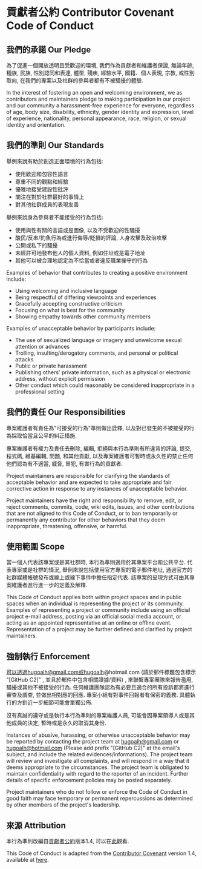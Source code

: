 # 貢獻者公約  Contributor Covenant Code of Conduct

## 我們的承諾  Our Pledge

為了促進一個開放透明且受歡迎的環境, 我們作為貢獻者和維護者保證, 無論年齡, 種族, 民族, 性別認同和表達, 體型, 殘疾, 經驗水平, 國籍、個人表現, 宗教, 或性別取向, 在我們的專案以及社群的參與者都有不被騷擾的體驗. 

In the interest of fostering an open and welcoming environment, we as contributors and maintainers pledge to making participation in our project and our community a harassment-free experience for everyone, regardless of age, body size, disability, ethnicity, gender identity and expression, level of experience, nationality, personal appearance, race, religion, or sexual identity and orientation.

## 我們的準則  Our Standards

舉例來說有助於創造正面環境的行為包括:  

* 使用歡迎和包容性語言
* 尊重不同的觀點和經驗
* 優雅地接受建設性批評
* 關注在對於社群最好的事情上
* 對其他社群成員的表現友善

舉例來說身為參與者不能接受的行為包括: 

* 使用與性有關的言語或是圖像, 以及不受歡迎的性騷擾
* 酸民/反串/釣魚行為或進行侮辱/貶損的評論, 人身攻擊及政治攻擊
* 公開或私下的騷擾
* 未經許可地發布他人的個人資料, 例如住址或是電子地址
* 其他可以被合理地認定為不恰當或者違反職業操守的行為

Examples of behavior that contributes to creating a positive environment include:

* Using welcoming and inclusive language
* Being respectful of differing viewpoints and experiences
* Gracefully accepting constructive criticism
* Focusing on what is best for the community
* Showing empathy towards other community members

Examples of unacceptable behavior by participants include:

* The use of sexualized language or imagery and unwelcome sexual attention or advances
* Trolling, insulting/derogatory comments, and personal or political attacks
* Public or private harassment
* Publishing others' private information, such as a physical or electronic address, without explicit permission
* Other conduct which could reasonably be considered inappropriate in a professional setting

## 我們的責任  Our Responsibilities

專案維護者有責任為"可接受的行為"準則做出詮釋, 以及對已發生的不被接受的行為採取恰當且公平的糾正措施. 

專案維護者有權力及責任去刪除, 編輯, 拒絕與本行為準則有所違背的評論, 提交, 程式碼, 維基編輯, 問題, 和其他貢獻, 以及專案維護者可暫時或永久性的禁止任何他們認為有不適當, 威脅, 冒犯, 有害行為的貢獻者.

Project maintainers are responsible for clarifying the standards of acceptable behavior and are expected to take appropriate and fair corrective action in response to any instances of unacceptable behavior.

Project maintainers have the right and responsibility to remove, edit, or reject comments, commits, code, wiki edits, issues, and other contributions that are not aligned to this Code of Conduct, or to ban temporarily or permanently any contributor for other behaviors that they deem inappropriate, threatening, offensive, or harmful.

## 使用範圍  Scope

當一個人代表該專案或是其社群時, 本行為準則適用於其專案平台和公共平台. 代表專案或是社群的情況, 舉例來說包括使用官方專案的電子郵件地址, 通過官方的社群媒體帳號發布或線上或線下事件中擔任指定代表. 該專案的呈現方式可由其專案維護者進行進一步的定義及解釋. 

This Code of Conduct applies both within project spaces and in public spaces when an individual is representing the project or its community. Examples of representing a project or community include using an official project e-mail address, posting via an official social media account, or acting as an appointed representative at an online or offline event. Representation of a project may be further defined and clarified by project maintainers.

## 強制執行  Enforcement

可以透過hugoalh@gmail.com或hugoalh@hotmail.com (請於郵件標題包含標示 "[GitHub C2]" , 並且於郵件中包含相關證據/資料) , 來聯繫專案團隊來報告濫用, 騷擾或其他不被接受的行為. 任何維護團隊認為有必要且適合的所有投訴都將進行審查及調查, 並做出相對應的回應. 專案小組有對事件回報者有保密的義務. 具體執行的方針近一步細節可能會單獨公佈. 

沒有真誠的遵守或是執行本行為準則的專案維護人員, 可能會因專案領導人或是其他成員的決定, 暫時或是永久的取消其身份. 

Instances of abusive, harassing, or otherwise unacceptable behavior may be reported by contacting the project team at hugoalh@gmail.com or hugoalh@hotmail.com (Please add prefix "[GitHub C2]" at the email's subject, and include the related evidences/informations). The project team will review and investigate all complaints, and will respond in a way that it deems appropriate to the circumstances. The project team is obligated to maintain confidentiality with regard to the reporter of an incident. Further details of specific enforcement policies may be posted separately.

Project maintainers who do not follow or enforce the Code of Conduct in good faith may face temporary or permanent repercussions as determined by other members of the project's leadership.

## 來源  Attribution

本行為準則改編自[貢獻者公約][homepage]版本1.4, 可以在[此][version_ch]觀看. 

This Code of Conduct is adapted from the [Contributor Covenant][homepage] version 1.4, available at [here][version_en].

[homepage]: https://www.contributor-covenant.org/
[version_en]: https://www.contributor-covenant.org/version/1/4/code-of-conduct.html
[version_ch]: https://www.contributor-covenant.org/zh-tw/version/1/4/code-of-conduct.html
